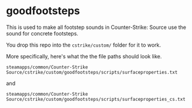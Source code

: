 # goodfootsteps

This is used to make all footstep sounds in Counter-Strike: Source use the sound for concrete footsteps.

You drop this repo into the `cstrike/custom/` folder for it to work.

More specifically, here's what the the file paths should look like.

```
steamapps/common/Counter-Strike Source/cstrike/custom/goodfootsteps/scripts/surfaceproperties.txt
```
and
```
steamapps/common/Counter-Strike Source/cstrike/custom/goodfootsteps/scripts/surfaceproperties_cs.txt
```


